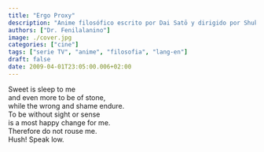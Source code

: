 ```yaml
---
title: "Ergo Proxy"
description: "Anime filosófico escrito por Dai Satō y dirigido por Shukō Murase."
authors: ["Dr. Fenilalanino"]
image: ./cover.jpg
categories: ["cine"]
tags: ["serie TV", "anime", "filosofia", "lang-en"]
draft: false
date: 2009-04-01T23:05:00.006+02:00
---
```


Sweet is sleep to me\
and even more to be of stone,\
while the wrong and shame endure.\
To be without sight or sense\
is a most happy change for me.\
Therefore do not rouse me.\
Hush! Speak low. 
